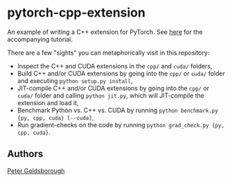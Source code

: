 # pytorch-cpp-extension

An example of writing a C++ extension for PyTorch. See
[here](http://pytorch.org/docs/0.3.1/notes/cpp-extensions.html) for the accompanying tutorial.

There are a few "sights" you can metaphorically visit in this repository:

- Inspect the C++ and CUDA extensions in the `cpp/` and `cuda/` folders,
- Build C++ and/or CUDA extensions by going into the `cpp/` or `cuda/` folder and executing `python setup.py install`,
- JIT-compile C++ and/or CUDA extensions by going into the `cpp/` or `cuda/` folder and calling `python jit.py`, which will JIT-compile the extension and load it,
- Benchmark Python vs. C++ vs. CUDA by running `python benchmark.py {py, cpp, cuda} [--cuda]`,
- Run gradient-checks on the code by running `python grad_check.py {py, cpp, cuda}`.

## Authors

[Peter Goldsborough](https://github.com/goldsborough)
